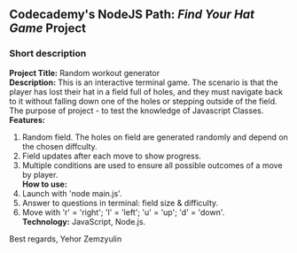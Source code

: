 ## Codecademy's NodeJS Path: *Find Your Hat Game* Project

### Short description
__Project Title:__ Random workout generator  
__Description:__ This is an interactive terminal game. The scenario is that the player has lost their hat in a field full of holes, and they must navigate back to it without falling down one of the holes or stepping outside of the field.
The purpose of project - to test the knowledge of Javascript Classes.  
__Features:__
1. Random field. The holes on field are generated randomly and depend on the chosen diffculty.
2. Field updates after each move to show progress.
3. Multiple conditions are used to ensure all possible outcomes of a move by player.  
__How to use:__
1. Launch with 'node main.js'.
2. Answer to questions in terminal: field size & difficulty.
3. Move with 'r' = 'right'; 'l' = 'left'; 'u' = 'up'; 'd' = 'down'.  
__Technology:__ JavaScript, Node.js.  



Best regards,
Yehor Zemzyulin